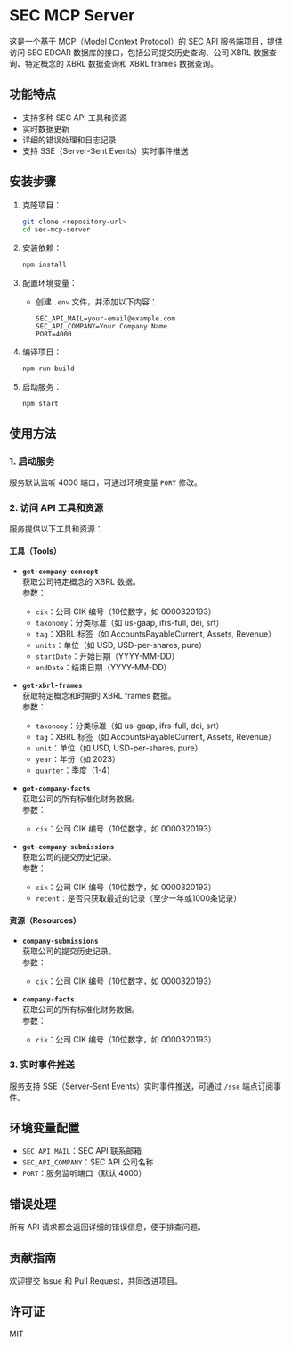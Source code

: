 # SEC MCP Server

这是一个基于 MCP（Model Context Protocol）的 SEC API 服务端项目，提供访问 SEC EDGAR 数据库的接口，包括公司提交历史查询、公司 XBRL 数据查询、特定概念的 XBRL 数据查询和 XBRL frames 数据查询。

## 功能特点

- 支持多种 SEC API 工具和资源
- 实时数据更新
- 详细的错误处理和日志记录
- 支持 SSE（Server-Sent Events）实时事件推送

## 安装步骤

1. 克隆项目：
   ```bash
   git clone <repository-url>
   cd sec-mcp-server
   ```

2. 安装依赖：
   ```bash
   npm install
   ```

3. 配置环境变量：
   - 创建 `.env` 文件，并添加以下内容：
     ```
     SEC_API_MAIL=your-email@example.com
     SEC_API_COMPANY=Your Company Name
     PORT=4000
     ```

4. 编译项目：
   ```bash
   npm run build
   ```

5. 启动服务：
   ```bash
   npm start
   ```

## 使用方法

### 1. 启动服务
服务默认监听 4000 端口，可通过环境变量 `PORT` 修改。

### 2. 访问 API 工具和资源
服务提供以下工具和资源：

#### 工具（Tools）
- **`get-company-concept`**  
  获取公司特定概念的 XBRL 数据。  
  参数：  
  - `cik`：公司 CIK 编号（10位数字，如 0000320193）  
  - `taxonomy`：分类标准（如 us-gaap, ifrs-full, dei, srt）  
  - `tag`：XBRL 标签（如 AccountsPayableCurrent, Assets, Revenue）  
  - `units`：单位（如 USD, USD-per-shares, pure）  
  - `startDate`：开始日期（YYYY-MM-DD）  
  - `endDate`：结束日期（YYYY-MM-DD）

- **`get-xbrl-frames`**  
  获取特定概念和时期的 XBRL frames 数据。  
  参数：  
  - `taxonomy`：分类标准（如 us-gaap, ifrs-full, dei, srt）  
  - `tag`：XBRL 标签（如 AccountsPayableCurrent, Assets, Revenue）  
  - `unit`：单位（如 USD, USD-per-shares, pure）  
  - `year`：年份（如 2023）  
  - `quarter`：季度（1-4）

- **`get-company-facts`**  
  获取公司的所有标准化财务数据。  
  参数：  
  - `cik`：公司 CIK 编号（10位数字，如 0000320193）

- **`get-company-submissions`**  
  获取公司的提交历史记录。  
  参数：  
  - `cik`：公司 CIK 编号（10位数字，如 0000320193）  
  - `recent`：是否只获取最近的记录（至少一年或1000条记录）

#### 资源（Resources）
- **`company-submissions`**  
  获取公司的提交历史记录。  
  参数：  
  - `cik`：公司 CIK 编号（10位数字，如 0000320193）

- **`company-facts`**  
  获取公司的所有标准化财务数据。  
  参数：  
  - `cik`：公司 CIK 编号（10位数字，如 0000320193）

### 3. 实时事件推送
服务支持 SSE（Server-Sent Events）实时事件推送，可通过 `/sse` 端点订阅事件。

## 环境变量配置
- `SEC_API_MAIL`：SEC API 联系邮箱
- `SEC_API_COMPANY`：SEC API 公司名称
- `PORT`：服务监听端口（默认 4000）

## 错误处理
所有 API 请求都会返回详细的错误信息，便于排查问题。

## 贡献指南
欢迎提交 Issue 和 Pull Request，共同改进项目。

## 许可证
MIT
